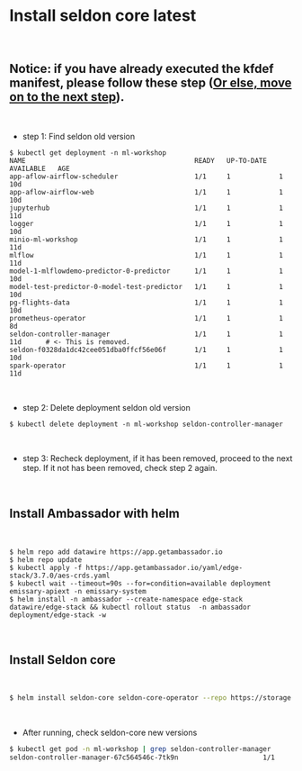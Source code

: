 # Install seldon core latest

<br/>

## Notice: if you have already executed the kfdef manifest, please follow these step ([Or else, move on to the next step](https://github.com/Lighty55/cloud-note/blob/VED/VED/docs/01-environment/06-install-seldon-core.md#install-ambassador-with-helm)).

<br/>

- step 1: Find seldon old version

```
$ kubectl get deployment -n ml-workshop
NAME                                          READY   UP-TO-DATE   AVAILABLE   AGE
app-aflow-airflow-scheduler                   1/1     1            1           10d
app-aflow-airflow-web                         1/1     1            1           10d
jupyterhub                                    1/1     1            1           11d
logger                                        1/1     1            1           10d
minio-ml-workshop                             1/1     1            1           11d
mlflow                                        1/1     1            1           11d
model-1-mlflowdemo-predictor-0-predictor      1/1     1            1           10d
model-test-predictor-0-model-test-predictor   1/1     1            1           10d
pg-flights-data                               1/1     1            1           10d
prometheus-operator                           1/1     1            1           8d
seldon-controller-manager                     1/1     1            1           11d      # <- This is removed.
seldon-f0328da1dc42cee051dba0ffcf56e06f       1/1     1            1           10d
spark-operator                                1/1     1            1           11d
```

<br/>

- step 2: Delete deployment seldon old version

```
$ kubectl delete deployment -n ml-workshop seldon-controller-manager
```

<br/>

- step 3: Recheck deployment, if it has been removed, proceed to the next step. If it not has been removed, check step 2 again.

<br/>

## Install Ambassador with helm

<br/>

```shell
$ helm repo add datawire https://app.getambassador.io
$ helm repo update
$ kubectl apply -f https://app.getambassador.io/yaml/edge-stack/3.7.0/aes-crds.yaml
$ kubectl wait --timeout=90s --for=condition=available deployment emissary-apiext -n emissary-system
$ helm install -n ambassador --create-namespace edge-stack datawire/edge-stack && kubectl rollout status  -n ambassador deployment/edge-stack -w
```

<br/>

## Install Seldon core

<br/>

```zsh
$ helm install seldon-core seldon-core-operator --repo https://storage.googleapis.com/seldon-charts --set usageMetrics.enabled=true --set ambassador.enabled=true --namespace ml-workshop
```

<br/>

- After running, check seldon-core new versions

```sh
$ kubectl get pod -n ml-workshop | grep seldon-controller-manager
seldon-controller-manager-67c564546c-7tk9n                     1/1     Running     0               10m

```
